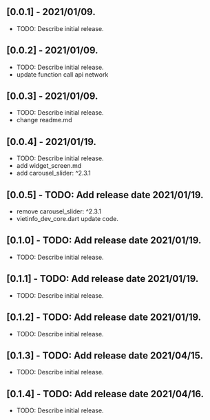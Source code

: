 ## [0.0.1] - 2021/01/09.
* TODO: Describe initial release.

## [0.0.2] - 2021/01/09.
* TODO: Describe initial release.
* update function call api network

## [0.0.3] - 2021/01/09.
* TODO: Describe initial release.
* change readme.md

## [0.0.4] - 2021/01/19.
* TODO: Describe initial release.
* add widget_screen.md
* add carousel_slider: ^2.3.1

## [0.0.5] - TODO: Add release date 2021/01/19.
* remove carousel_slider: ^2.3.1
* vietinfo_dev_core.dart update code.

## [0.1.0] - TODO: Add release date 2021/01/19.
* TODO: Describe initial release.

## [0.1.1] - TODO: Add release date 2021/01/19.
* TODO: Describe initial release.

## [0.1.2] - TODO: Add release date 2021/01/19.
* TODO: Describe initial release.

## [0.1.3] - TODO: Add release date 2021/04/15.
* TODO: Describe initial release.

## [0.1.4] - TODO: Add release date 2021/04/16.
* TODO: Describe initial release.